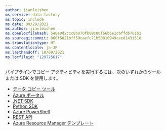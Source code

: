 ```yaml
---
author: jianleishen
ms.service: data-factory
ms.topic: include
ms.date: 09/29/2021
ms.author: jianleishen
ms.openlocfilehash: 548e0d2ccc8b070fb09c00f66b6e2cbffdb781b2
ms.sourcegitcommit: 860f6821bff59caefc71b50810949ceed1431510
ms.translationtype: HT
ms.contentlocale: ja-JP
ms.lasthandoff: 10/09/2021
ms.locfileid: "129725617"
---
```

<!--
    Separate the generic "Get started" paragraph from each connector-* article in azure-docs-pr/ to ease future central update.
-->

パイプラインでコピー アクティビティを実行するには、次のいずれかのツールまたは SDK を使用します。

- [データ コピー ツール](../quickstart-create-data-factory-copy-data-tool.md)
- [Azure ポータル](../quickstart-create-data-factory-portal.md)
- [.NET SDK](../quickstart-create-data-factory-dot-net.md)
- [Python SDK](../quickstart-create-data-factory-python.md)
- [Azure PowerShell](../quickstart-create-data-factory-powershell.md)
- [REST API](../quickstart-create-data-factory-rest-api.md)
- [Azure Resource Manager テンプレート](../quickstart-create-data-factory-resource-manager-template.md)

